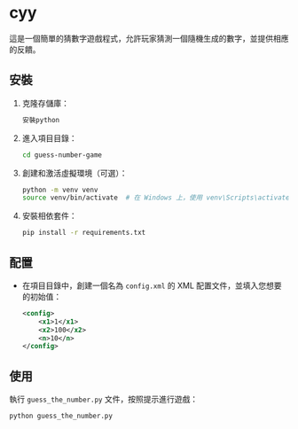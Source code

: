# cyy
這是一個簡單的猜數字遊戲程式，允許玩家猜測一個隨機生成的數字，並提供相應的反饋。

## 安裝

1. 克隆存儲庫：

    ```bash
    安裝python
    ```

2. 進入項目目錄：

    ```bash
    cd guess-number-game
    ```

3. 創建和激活虛擬環境（可選）：

    ```bash
    python -m venv venv
    source venv/bin/activate  # 在 Windows 上，使用 venv\Scripts\activate
    ```

4. 安裝相依套件：

    ```bash
    pip install -r requirements.txt
    ```

## 配置

- 在項目目錄中，創建一個名為 `config.xml` 的 XML 配置文件，並填入您想要的初始值：

    ```xml
    <config>
        <x1>1</x1>
        <x2>100</x2>
        <n>10</n>
    </config>
    ```

## 使用

執行 `guess_the_number.py` 文件，按照提示進行遊戲：

```bash
python guess_the_number.py
